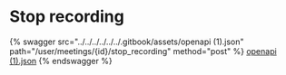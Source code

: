 # Stop recording

{% swagger src="../../../../../../.gitbook/assets/openapi (1).json" path="/user/meetings/{id}/stop_recording" method="post" %}
[openapi (1).json](<../../../../../../.gitbook/assets/openapi (1).json>)
{% endswagger %}
